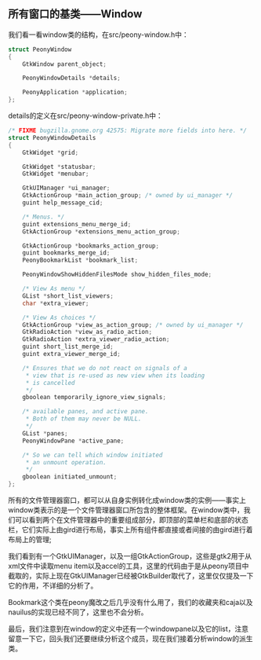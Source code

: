 ## 所有窗口的基类——Window

我们看一看window类的结构，在src/peony-window.h中：

```c
struct PeonyWindow
{
    GtkWindow parent_object;

    PeonyWindowDetails *details;

    PeonyApplication *application;
};
```

details的定义在src/peony-window-private.h中：

```c
/* FIXME bugzilla.gnome.org 42575: Migrate more fields into here. */
struct PeonyWindowDetails
{
    GtkWidget *grid;

    GtkWidget *statusbar;
    GtkWidget *menubar;

    GtkUIManager *ui_manager;
    GtkActionGroup *main_action_group; /* owned by ui_manager */
    guint help_message_cid;

    /* Menus. */
    guint extensions_menu_merge_id;
    GtkActionGroup *extensions_menu_action_group;

    GtkActionGroup *bookmarks_action_group;
    guint bookmarks_merge_id;
    PeonyBookmarkList *bookmark_list;

    PeonyWindowShowHiddenFilesMode show_hidden_files_mode;

    /* View As menu */
    GList *short_list_viewers;
    char *extra_viewer;

    /* View As choices */
    GtkActionGroup *view_as_action_group; /* owned by ui_manager */
    GtkRadioAction *view_as_radio_action;
    GtkRadioAction *extra_viewer_radio_action;
    guint short_list_merge_id;
    guint extra_viewer_merge_id;

    /* Ensures that we do not react on signals of a
     * view that is re-used as new view when its loading
     * is cancelled
     */
    gboolean temporarily_ignore_view_signals;

    /* available panes, and active pane.
     * Both of them may never be NULL.
     */
    GList *panes;
    PeonyWindowPane *active_pane;

    /* So we can tell which window initiated
     * an unmount operation.
     */
    gboolean initiated_unmount;
};
```

所有的文件管理器窗口，都可以从自身实例转化成window类的实例——事实上window类表示的是一个文件管理器窗口所包含的整体框架。在window类中，我们可以看到两个在文件管理器中的重要组成部分，即顶部的菜单栏和底部的状态栏，它们实际上由gird进行布局，事实上所有组件都直接或者间接的由gird进行着布局上的管理;

我们看到有一个GtkUIManager，以及一组GtkActionGroup，这些是gtk2用于从xml文件中读取menu item以及accel的工具，这里的代码由于是从peony项目中截取的，实际上现在GtkUIManager已经被GtkBuilder取代了，这里仅仅提及一下它的作用，不详细的分析了。

Bookmark这个类在peony魔改之后几乎没有什么用了，我们的收藏夹和caja以及nauilus的实现已经不同了，这里也不会分析。

最后，我们注意到在window的定义中还有一个windowpane以及它的list，注意留意一下它，回头我们还要继续分析这个成员，现在我们接着分析window的派生类。

